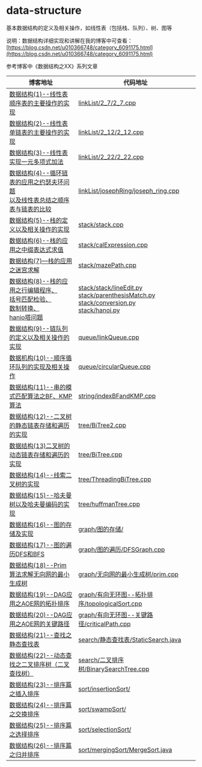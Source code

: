# data-structure
基本数据结构的定义及相关操作，如线性表（包括栈、队列）、树、图等

说明：数据结构详细实现和讲解在我的博客中可查看：[https://blog.csdn.net/u010366748/category_6091175.html](https://blog.csdn.net/u010366748/category_6091175.html) 

参考博客中《数据结构之XX》系列文章


|博客地址 | 代码地址|
---|---
[数据结构(1)--线性表顺序表的主要操作的实现](https://blog.csdn.net/u010366748/article/details/50632131)| [linkList/2_7/2_7.cpp](https://github.com/qingyujean/data-structure/blob/master/linkList/2_7/2_7.cpp)
[数据结构(2)--线性表单链表的主要操作的实现](https://blog.csdn.net/u010366748/article/details/50635301)| [linkList/2_12/2_12.cpp](https://github.com/qingyujean/data-structure/blob/master/linkList/2_12/2_12.cpp)
[数据结构(3)--线性表实现一元多项式加法](https://blog.csdn.net/u010366748/article/details/50636748)| [linkList/2_22/2_22.cpp](https://github.com/qingyujean/data-structure/blob/master/linkList/2_22/2_22.cpp)
[数据结构(4)--循环链表的应用之约瑟夫环问题<br>以及线性表总结之顺序表与链表的比较](https://blog.csdn.net/u010366748/article/details/50638850)| [linkList/josephRing/joseph_ring.cpp](https://github.com/qingyujean/data-structure/blob/master/linkList/josephRing/joseph_ring.cpp)
[数据结构(5)--栈的定义以及相关操作的实现](https://blog.csdn.net/u010366748/article/details/50639195)| [stack/stack.cpp](https://github.com/qingyujean/data-structure/blob/master/stack/stack.cpp)
[数据结构(6)--栈的应用之中缀表达式求值](https://blog.csdn.net/u010366748/article/details/50649734)| [stack/calExpression.cpp](https://github.com/qingyujean/data-structure/blob/master/stack/calExpression.cpp)
[数据结构(7)—栈的应用之迷宫求解](https://blog.csdn.net/u010366748/article/details/50707047)| [stack/mazePath.cpp](https://github.com/qingyujean/data-structure/blob/master/stack/mazePath.cpp)
[数据结构(8)--栈的应用之行编辑程序、<br>括号匹配检验、<br>数制转换、<br>hanio塔问题]()| [stack/stack/lineEdit.py](https://github.com/qingyujean/data-structure/blob/master/stack/lineEdit.py) <br>[stack/parenthesisMatch.py](https://github.com/qingyujean/data-structure/blob/master/stack/parenthesisMatch.py) <br>[stack/conversion.py](https://github.com/qingyujean/data-structure/blob/master/stack/conversion.py) <br>[stack/hanoi.py](https://github.com/qingyujean/data-structure/blob/master/stack/hanoi.py)
[数据结构(9)--链队列的定义以及相关操作的实现](https://blog.csdn.net/u010366748/article/details/50708062)| [queue/linkQueue.cpp](https://github.com/qingyujean/data-structure/blob/master/queue/linkQueue.cpp)
[数据机构(10)--顺序循环队列的实现及相关操作](https://blog.csdn.net/u010366748/article/details/50708150)| [queue/circularQueue.cpp](https://github.com/qingyujean/data-structure/blob/master/queue/circularQueue.cpp)
[数据结构(11)--串的模式匹配算法之BF、KMP算法](https://blog.csdn.net/u010366748/article/details/50721299)| [string/indexBFandKMP.cpp](https://github.com/qingyujean/data-structure/blob/master/string/indexBFandKMP.cpp)
[数据结构(12)--二叉树的静态链表存储和遍历的实现](https://blog.csdn.net/u010366748/article/details/50764540)| [tree/BiTree2.cpp](https://github.com/qingyujean/data-structure/blob/master/tree/BiTree2.cpp)
[数据结构(13)二叉树的动态链表存储和遍历的实现](https://blog.csdn.net/u010366748/article/details/50765512)| [tree/BiTree.cpp](https://github.com/qingyujean/data-structure/blob/master/tree/BiTree.cpp)
[数据结构(14)--线索二叉树的实现](https://blog.csdn.net/u010366748/article/details/50769262)| [tree/ThreadingBiTree.cpp](https://github.com/qingyujean/data-structure/blob/master/tree/ThreadingBiTree.cpp)
[数据结构(15)--哈夫曼树以及哈夫曼编码的实现](https://blog.csdn.net/u010366748/article/details/50773903)| [tree/huffmanTree.cpp](https://github.com/qingyujean/data-structure/blob/master/tree/huffmanTree.cpp)
[数据结构(16)--图的存储及实现](https://blog.csdn.net/u010366748/article/details/50790324)| [graph/图的存储/](https://github.com/qingyujean/data-structure/tree/master/graph/图的存储)
[数据结构(17)--图的遍历DFS和BFS](https://blog.csdn.net/u010366748/article/details/50792759)| [graph/图的遍历/DFSGraph.cpp](https://github.com/qingyujean/data-structure/blob/master/graph/图的遍历/DFSGraph.cpp)
[数据结构(18)--Prim算法求解无向网的最小生成树](https://blog.csdn.net/u010366748/article/details/50816834)| [graph/无向网的最小生成树/prim.cpp](https://github.com/qingyujean/data-structure/blob/master/graph/无向网的最小生成树/prim.cpp)
[数据结构(19)--DAG应用之AOE网的拓扑排序](https://blog.csdn.net/u010366748/article/details/50816908)| [graph/有向无环图--拓扑排序/topologicalSort.cpp](https://github.com/qingyujean/data-structure/blob/master/graph/有向五环图--拓扑排序/topologicalSort.cpp)
[数据结构(20)--DAG应用之AOE网的关键路径](https://blog.csdn.net/u010366748/article/details/50816983)| [graph/有向无环图--关键路径/criticalPath.cpp](https://github.com/qingyujean/data-structure/blob/master/graph/有向无环图--关键路径/criticalPath.cpp)
[数据结构(21)--查找之静态查找表](https://blog.csdn.net/u010366748/article/details/50818852)| [search/静态查找表/StaticSearch.java](https://github.com/qingyujean/data-structure/blob/master/search/静态查找表/StaticSearch.java)
[数据结构(22)--动态查找之二叉排序树（二叉查找树）](https://blog.csdn.net/u010366748/article/details/50821173)| [search/二叉排序树/BinarySearchTree.cpp](https://github.com/qingyujean/data-structure/blob/master/search/二叉排序树/BinarySearchTree.cpp)
[数据结构(23)--排序篇之插入排序](https://blog.csdn.net/u010366748/article/details/50829007)| [sort/insertionSort/](https://github.com/qingyujean/data-structure/tree/master/sort/insertionSort)
[数据结构(24)--排序篇之交换排序](https://blog.csdn.net/u010366748/article/details/50829254)| [sort/swampSort/](https://github.com/qingyujean/data-structure/tree/master/sort/swampSort)
[数据结构(25)--排序篇之选择排序](https://blog.csdn.net/u010366748/article/details/50829266)| [sort/selectionSort/](https://github.com/qingyujean/data-structure/tree/master/sort/selectionSort)
[数据结构(26)--排序篇之归并排序](https://blog.csdn.net/u010366748/article/details/50829293)| [sort/mergingSort/MergeSort.java](https://github.com/qingyujean/data-structure/blob/master/sort/mergingSort/MergeSort.java)



